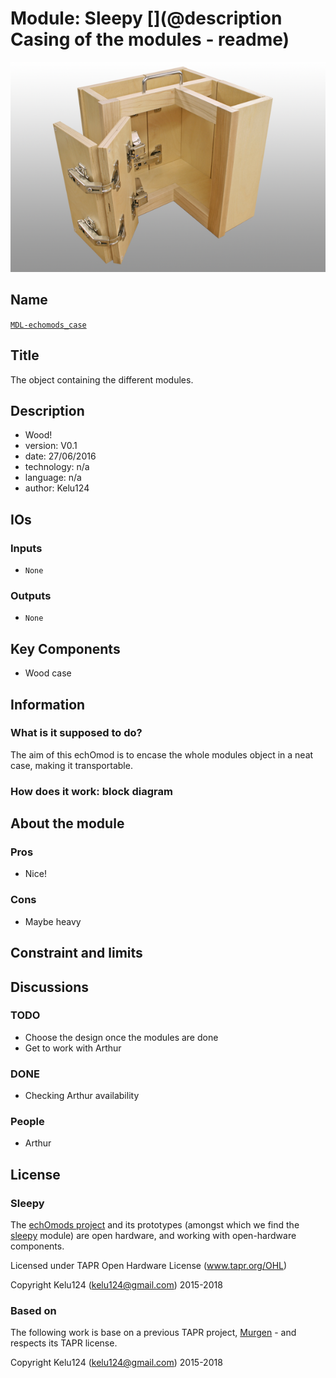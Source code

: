 # Module: Sleepy  [](@description Casing of the modules - readme)

![](/retired/sleepy/viewme.png)

## Name

[`MDL-echomods_case`]()

## Title

The object containing the different modules.

## Description

* Wood!
* version: V0.1
* date: 27/06/2016
* technology: n/a
* language: n/a
* author: Kelu124

## IOs

### Inputs

*  `None`

### Outputs

*  `None`

## Key Components

* Wood case

## Information

### What is it supposed to do?


The aim of this echOmod is to encase the whole modules object in a neat case, making it transportable.


### How does it work: block diagram

## About the module

### Pros

* Nice!

### Cons

* Maybe heavy

## Constraint and limits

## Discussions


### TODO

* Choose the design once the modules are done
* Get to work with Arthur

### DONE

* Checking Arthur availability

### People

* Arthur

## License

### Sleepy 

The [echOmods project](https://github.com/kelu124/echomods) and its prototypes (amongst which we find the [sleepy](/retired/sleepy/) module) are open hardware, and working with open-hardware components.

Licensed under TAPR Open Hardware License (www.tapr.org/OHL)

Copyright Kelu124 (kelu124@gmail.com) 2015-2018

### Based on 

The following work is base on a previous TAPR project, [Murgen](https://github.com/kelu124/murgen-dev-kit) - and respects its TAPR license.

Copyright Kelu124 (kelu124@gmail.com) 2015-2018

